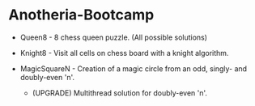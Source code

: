 # Anotheria-Bootcamp

+ Queen8 - 8 chess queen puzzle. (All possible solutions) 

+ Knight8 - Visit all cells on chess board with a knight algorithm.

+ MagicSquareN - Creation of a magic circle from an odd, singly- and doubly-even 'n'. 
  + (UPGRADE) Multithread solution for doubly-even 'n'.
